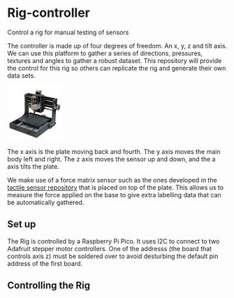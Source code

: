 # Rig-controller
Control a rig for manual testing of sensors

The controller is made up of four degrees of freedom. An x, y, z and tilt axis. We can use this platform to gather a series of directions, pressures, textures and angles to gather a robust dataset. This repository will provide the control for this rig so others can replicate the rig and generate their own data sets.

<img width="25%" src="https://raw.githubusercontent.com/shepai/Rig-controller/main/Assets/rig.jpeg">

The x axis is the plate moving back and fourth. The y axis moves the main body left and right. The z axis moves the sensor up and down, and the a axis tilts the plate.

We make use of a force matrix sensor such as the ones developed in the <a href="https://github.com/shepai/TactileSensor">tactile sensor repository</a> that is placed on top of the plate. This allows us to measure the force applied on the base to give extra labelling data that can be automatically gathered. 

## Set up
The Rig is controlled by a Raspberry Pi Pico. It uses I2C to connect to two Adafruit stepper motor controllers. One of the addresss (the board that controls axis z) must be soldered over to avoid desturbing the default pin address of the first board.

## Controlling the Rig
